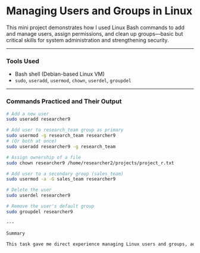 # Managing Users and Groups in Linux

This mini project demonstrates how I used Linux Bash commands to add and manage users, assign permissions, and clean up groups—basic but critical skills for system administration and strengthening security.

---

### Tools Used

- Bash shell (Debian-based Linux VM)
- `sudo`, `useradd`, `usermod`, `chown`, `userdel`, `groupdel`

---

### Commands Practiced and Their Output

```bash
# Add a new user
sudo useradd researcher9

# Add user to research_team group as primary
sudo usermod -g research_team researcher9
# (Or both at once)
sudo useradd researcher9 -g research_team

# Assign ownership of a file
sudo chown researcher9 /home/researcher2/projects/project_r.txt

# Add user to a secondary group (sales_team)
sudo usermod -a -G sales_team researcher9

# Delete the user
sudo userdel researcher9

# Remove the user's default group
sudo groupdel researcher9

---

Summary

This task gave me direct experience managing Linux users and groups, adding and removing accounts, assigning group memberships, and managing file ownership. These are skills I’ll need to be comfortable with as a security analyst, especially in environments where user access and group permissions need to be tightly controlled in a real world organization.
